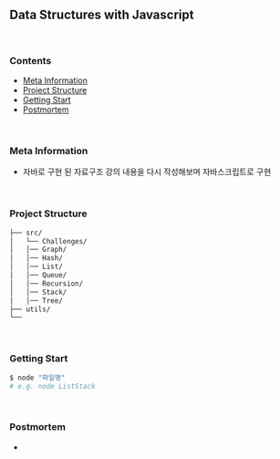 ## **Data Structures with Javascript**

</br>

### **Contents**

- [Meta Information](#Meta-Information)
- [Project Structure](#Project-structure)
- [Getting Start](#Getting-Start)
- [Postmortem](#Postmortem)

</br>

### **Meta Information**

- 자바로 구현 된 자료구조 강의 내용을 다시 작성해보며 자바스크립트로 구현

</br>

### **Project Structure**

```bash
├── src/
│   └── Challenges/
│   │── Graph/
│   │── Hash/
│   │── List/
│   │── Queue/
│   │── Recursion/
│   │── Stack/
│   │── Tree/
├── utils/
└──
```

</br>

### **Getting Start**

```bash
$ node "파일명"
# e.g. node ListStack
```

</br>

### **Postmortem**

-
